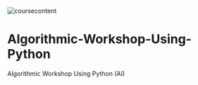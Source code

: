 ![coursecontent](https://user-images.githubusercontent.com/86193960/124363359-10ebc480-dc3b-11eb-884d-7ecb65e42863.png)
# Algorithmic-Workshop-Using-Python
Algorithmic Workshop Using Python (AI)
